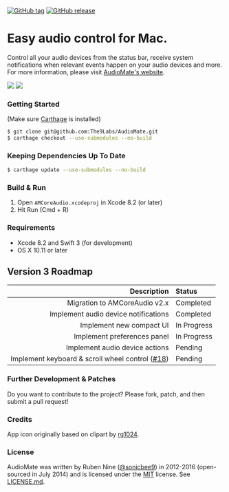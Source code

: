[![GitHub tag](https://img.shields.io/github/tag/The9Labs/AudioMate.svg)](https://github.com/The9Labs/AudioMate)
[![GitHub release](https://img.shields.io/github/release/The9Labs/AudioMate.svg)](https://github.com/The9Labs/AudioMate)

# Easy audio control for Mac.

Control all your audio devices from the status bar, receive system notifications when relevant events happen on your audio devices and more. For more information, please visit [AudioMate's website](http://audiomateapp.com).

<img src="https://github.com/The9Labs/AudioMate/raw/develop/Artwork/AudioMate_v3_Screenshot.png" class="center">

<img src="https://github.com/The9Labs/AudioMate/raw/develop/Artwork/AudioMate_v3_Screenshot2.png" class="center">

### Getting Started

(Make sure [Carthage](https://github.com/Carthage/Carthage) is installed)

```bash
$ git clone git@github.com:The9Labs/AudioMate.git
$ carthage checkout --use-submodules --no-build
```

### Keeping Dependencies Up To Date

```bash
$ carthage update --use-submodules --no-build
```

### Build & Run

1. Open `AMCoreAudio.xcodeproj` in Xcode 8.2 (or later)
2. Hit Run (Cmd + R)

### Requirements

* Xcode 8.2 and Swift 3 (for development)
* OS X 10.11 or later

## Version 3 Roadmap

| Description       | Status|
| -------------:|:-------------
| Migration to AMCoreAudio v2.x| Completed|
| Implement audio device notifications| Completed|
| Implement new compact UI| In Progress|
| Implement preferences panel| In Progress|
| Implement audio device actions| Pending|
| Implement keyboard & scroll wheel control ([#18](https://github.com/The9Labs/AudioMate/issues/18))| Pending|

### Further Development & Patches

Do you want to contribute to the project? Please fork, patch, and then submit a pull request!

### Credits

App icon originally based on clipart by [rg1024](https://openclipart.org/detail/20507/robot-carrying-things-1).

### License

AudioMate was written by Ruben Nine ([@sonicbee9](https://twitter.com/sonicbee9)) in 2012-2016 (open-sourced in July 2014) and is licensed under the [MIT](http://opensource.org/licenses/MIT) license. See [LICENSE.md](LICENSE.md).

